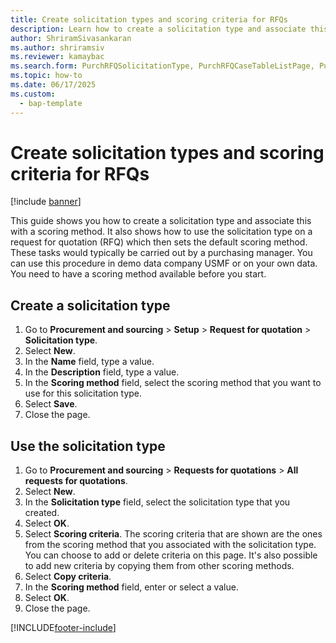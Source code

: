 ```yaml
---
title: Create solicitation types and scoring criteria for RFQs
description: Learn how to create a solicitation type and associate this with a scoring method, including processes for creating and using solicitation types. 
author: ShriramSivasankaran
ms.author: shriramsiv
ms.reviewer: kamaybac
ms.search.form: PurchRFQSolicitationType, PurchRFQCaseTableListPage, PurchCreateRFQCase, PurchRFQCaseTable, PurchRFQScoringRFQCaseCriteria, PurchRFQScoringCriteriaCopy
ms.topic: how-to
ms.date: 06/17/2025
ms.custom: 
  - bap-template
---
```


# Create solicitation types and scoring criteria for RFQs

[!include [banner](../../includes/banner.md)]

This guide shows you how to create a solicitation type and associate this with a scoring method. It also shows how to use the solicitation type on a request for quotation (RFQ) which then sets the default scoring method. These tasks would typically be carried out by a purchasing manager. You can use this procedure in demo data company USMF or on your own data. You need to have a scoring method available before you start.

## Create a solicitation type

1. Go to **Procurement and sourcing** \> **Setup** \> **Request for quotation** \> **Solicitation type**.
2. Select **New**.
3. In the **Name** field, type a value.
4. In the **Description** field, type a value.
5. In the **Scoring method** field, select the scoring method that you want to use for this solicitation type.
6. Select **Save**.
7. Close the page.

## Use the solicitation type

1. Go to **Procurement and sourcing** \> **Requests for quotations** \> **All requests for quotations**.
2. Select **New**.
3. In the **Solicitation type** field, select the solicitation type that you created.
4. Select **OK**.
5. Select **Scoring criteria**. The scoring criteria that are shown are the ones from the scoring method that you associated with the solicitation type. You can choose to add or delete criteria on this page. It's also possible to add new criteria by copying them from other scoring methods.  
6. Select **Copy criteria**.
7. In the **Scoring method** field, enter or select a value.
8. Select **OK**.
9. Close the page.

[!INCLUDE[footer-include](../../../includes/footer-banner.md)]
